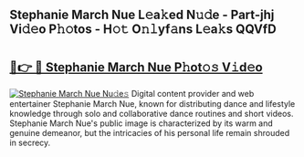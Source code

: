 ## Stephanie March Nue L𝚎a𝚔ed N𝚞𝚍e - Part-jhj Vi𝚍𝚎o P𝚑𝚘tos - H𝚘𝚝 O𝚗𝚕yf𝚊ns L𝚎a𝚔s QQVfD

# <h2><a href="http://kf1be7.oniu.top/?m=Stephanie+March+Nue">🔗👉 🔴 Stephanie March Nue P𝚑ot𝚘𝚜 V𝚒d𝚎o</a></h2>

[![Stephanie March Nue Nu𝚍e𝚜](https://i.imgur.com/0qMVB7G.gif)](http://kf1be7.oniu.top/?m=Stephanie+March+Nue)
Digital content provider and web entertainer Stephanie March Nue, known for distributing dance and lifestyle knowledge through solo and collaborative dance routines and short videos. Stephanie March Nue's public image is characterized by its warm and genuine demeanor, but the intricacies of his personal life remain shrouded in secrecy.  
